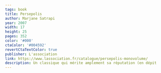 ```yaml
---
tags: book
title: Persepolis
author: Marjane Satrapi
year: 2007
width: 17
height: 25
pages: 352
color: '#000'
ctaColor: '#004592'
revertCtaTextColor: true
publisher: L'association
link: https://www.lassociation.fr/catalogue/persepolis-monovolume/
description: Un classique qui mérite amplement sa réputation (en dépit de sa couverture un peu moche). Ce serait déjà formidable si ce n'était que l'histoire personnelle passionante de son autrice. Mais en plus, <cite>Persepolis</cite> m'a appris un milliard de trucs sur l'Iran et la révolution islamique. Ça ne pourrait pas être au programme scolaire ?
---
```

